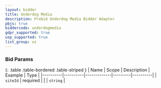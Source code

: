 ```yaml
---
layout: bidder
title: Underdog Media
description: Prebid Underdog Media Bidder Adapter
pbjs: true
biddercode: underdogmedia
gdpr_supported: true
usp_supported: true
list_group: uz
---
```


### Bid Params

{: .table .table-bordered .table-striped }
| Name     | Scope    | Description | Example | Type     |
|----------|----------|-------------|---------|----------|
| `siteId` | required |             |         | `string` |
